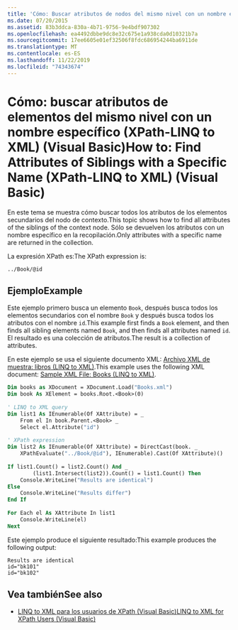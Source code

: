 ```yaml
---
title: 'Cómo: Buscar atributos de nodos del mismo nivel con un nombre específico (XPath-LINQ to XML)'
ms.date: 07/20/2015
ms.assetid: 83b3ddca-830a-4b71-9756-9e4bdf907302
ms.openlocfilehash: ea4492dbbe9dc8e32c675e1a938cda0d10321b7a
ms.sourcegitcommit: 17ee6605e01ef32506f8fdc686954244ba6911de
ms.translationtype: MT
ms.contentlocale: es-ES
ms.lasthandoff: 11/22/2019
ms.locfileid: "74343674"
---
```

# <a name="how-to-find-attributes-of-siblings-with-a-specific-name-xpath-linq-to-xml-visual-basic"></a><span data-ttu-id="c1a25-102">Cómo: buscar atributos de elementos del mismo nivel con un nombre específico (XPath-LINQ to XML) (Visual Basic)</span><span class="sxs-lookup"><span data-stu-id="c1a25-102">How to: Find Attributes of Siblings with a Specific Name (XPath-LINQ to XML) (Visual Basic)</span></span>
<span data-ttu-id="c1a25-103">En este tema se muestra cómo buscar todos los atributos de los elementos secundarios del nodo de contexto.</span><span class="sxs-lookup"><span data-stu-id="c1a25-103">This topic shows how to find all attributes of the siblings of the context node.</span></span> <span data-ttu-id="c1a25-104">Sólo se devuelven los atributos con un nombre específico en la recopilación.</span><span class="sxs-lookup"><span data-stu-id="c1a25-104">Only attributes with a specific name are returned in the collection.</span></span>  
  
 <span data-ttu-id="c1a25-105">La expresión XPath es:</span><span class="sxs-lookup"><span data-stu-id="c1a25-105">The XPath expression is:</span></span>  
  
 `../Book/@id`  
  
## <a name="example"></a><span data-ttu-id="c1a25-106">Ejemplo</span><span class="sxs-lookup"><span data-stu-id="c1a25-106">Example</span></span>  
 <span data-ttu-id="c1a25-107">Este ejemplo primero busca un elemento `Book`, después busca todos los elementos secundarios con el nombre `Book` y después busca todos los atributos con el nombre `id`.</span><span class="sxs-lookup"><span data-stu-id="c1a25-107">This example first finds a `Book` element, and then finds all sibling elements named `Book`, and then finds all attributes named `id`.</span></span> <span data-ttu-id="c1a25-108">El resultado es una colección de atributos.</span><span class="sxs-lookup"><span data-stu-id="c1a25-108">The result is a collection of attributes.</span></span>  
  
 <span data-ttu-id="c1a25-109">En este ejemplo se usa el siguiente documento XML: [Archivo XML de muestra: libros (LINQ to XML)](../../../../visual-basic/programming-guide/concepts/linq/sample-xml-file-books-linq-to-xml.md).</span><span class="sxs-lookup"><span data-stu-id="c1a25-109">This example uses the following XML document: [Sample XML File: Books (LINQ to XML)](../../../../visual-basic/programming-guide/concepts/linq/sample-xml-file-books-linq-to-xml.md).</span></span>  
  
```vb  
Dim books as XDocument = XDocument.Load("Books.xml")  
Dim book As XElement = books.Root.<Book>(0)  
  
' LINQ to XML query  
Dim list1 As IEnumerable(Of XAttribute) = _  
    From el In book.Parent.<Book> _  
    Select el.Attribute("id")  
  
' XPath expression  
Dim list2 As IEnumerable(Of XAttribute) = DirectCast(book. _  
    XPathEvaluate("../Book/@id"), IEnumerable).Cast(Of XAttribute)()  
  
If list1.Count() = list2.Count() And _  
        (list1.Intersect(list2)).Count() = list1.Count() Then  
    Console.WriteLine("Results are identical")  
Else  
    Console.WriteLine("Results differ")  
End If  
  
For Each el As XAttribute In list1  
    Console.WriteLine(el)  
Next  
```  
  
 <span data-ttu-id="c1a25-110">Este ejemplo produce el siguiente resultado:</span><span class="sxs-lookup"><span data-stu-id="c1a25-110">This example produces the following output:</span></span>  
  
```console  
Results are identical  
id="bk101"  
id="bk102"  
```  
  
## <a name="see-also"></a><span data-ttu-id="c1a25-111">Vea también</span><span class="sxs-lookup"><span data-stu-id="c1a25-111">See also</span></span>

- [<span data-ttu-id="c1a25-112">LINQ to XML para los usuarios de XPath (Visual Basic)</span><span class="sxs-lookup"><span data-stu-id="c1a25-112">LINQ to XML for XPath Users (Visual Basic)</span></span>](../../../../visual-basic/programming-guide/concepts/linq/linq-to-xml-for-xpath-users.md)
